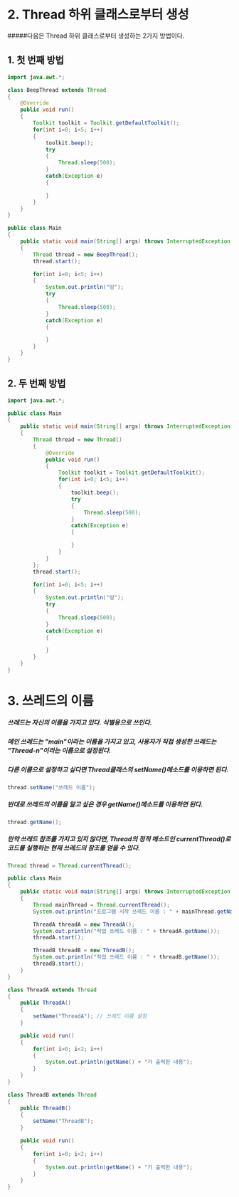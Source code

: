 # 2. Thread 하위 클래스로부터 생성
#####다음은 Thread 하위 클래스로부터 생성하는 2가지 방법이다.
## 1. 첫 번째 방법

```java
import java.awt.*;

class BeepThread extends Thread
{
    @Override
    public void run()
    {
        Toolkit toolkit = Toolkit.getDefaultToolkit();
        for(int i=0; i<5; i++)
        {
            toolkit.beep();
            try
            {
                Thread.sleep(500);
            }
            catch(Exception e)
            {

            }
        }
    }
}

public class Main
{
    public static void main(String[] args) throws InterruptedException
    {
        Thread thread = new BeepThread();
        thread.start();

        for(int i=0; i<5; i++)
        {
            System.out.println("띵");
            try
            {
                Thread.sleep(500);
            }
            catch(Exception e)
            {

            }
        }
    }
}
```

## 2. 두 번째 방법
```java
import java.awt.*;

public class Main
{
    public static void main(String[] args) throws InterruptedException
    {
        Thread thread = new Thread()
        {
            @Override
            public void run()
            {
                Toolkit toolkit = Toolkit.getDefaultToolkit();
                for(int i=0; i<5; i++)
                {
                    toolkit.beep();
                    try
                    {
                        Thread.sleep(500);
                    }
                    catch(Exception e)
                    {

                    }
                }
            }
        };
        thread.start();

        for(int i=0; i<5; i++)
        {
            System.out.println("띵");
            try
            {
                Thread.sleep(500);
            }
            catch(Exception e)
            {

            }
        }
    }
}
```

# 3. 쓰레드의 이름
##### 쓰레드는 자신의 이름을 가지고 있다. 식별용으로 쓰인다.
##### 메인 쓰레드는 "main"이라는 이름을 가지고 있고, 사용자가 직접 생성한 쓰레드는 "Thread-n"이라는 이름으로 설정된다.
##### 다른 이름으로 설정하고 싶다면 Thread클래스의 setName()메소드를 이용하면 된다.

```java
thread.setName("쓰레드 이름");
```

##### 반대로 쓰레드의 이름을 알고 싶은 경우 getName()메소드를 이용하면 된다.

```java
thread.getName();
```

##### 만약 쓰레드 참조를 가지고 있지 않다면, Thread의 정적 메소드인 currentThread()로 코드를 실행하는 현재 쓰레드의 참조를 얻을 수 있다.

```java
Thread thread = Thread.currentThread();
``` 

```java
public class Main
{
    public static void main(String[] args) throws InterruptedException
    {
        Thread mainThread = Thread.currentThread();
        System.out.println("프로그램 시작 쓰레드 이름 : " + mainThread.getName());

        ThreadA threadA = new ThreadA();
        System.out.println("작업 쓰레드 이름 : " + threadA.getName());
        threadA.start();

        ThreadB threadB = new ThreadB();
        System.out.println("작업 쓰레드 이름 : " + threadB.getName());
        threadB.start();
    }
}

class ThreadA extends Thread
{
    public ThreadA()
    {
        setName("ThreadA"); // 쓰레드 이름 설정
    }

    public void run()
    {
        for(int i=0; i<2; i++)
        {
            System.out.println(getName() + "가 출력한 내용");
        }
    }
}

class ThreadB extends Thread
{
    public ThreadB()
    {
        setName("ThreadB");
    }

    public void run()
    {
        for(int i=0; i<2; i++)
        {
            System.out.println(getName() + "가 출력한 내용");
        }
    }
}
```
